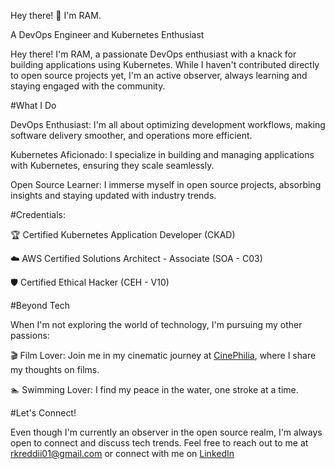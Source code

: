 Hey there! 👋 I'm RAM.

A DevOps Engineer and Kubernetes Enthusiast

Hey there! I'm RAM, a passionate DevOps enthusiast with a knack for building applications using Kubernetes. While I haven't contributed directly to open source projects yet, I'm an active observer, always learning and staying engaged with the community.

#What I Do

DevOps Enthusiast: I'm all about optimizing development workflows, making software delivery smoother, and operations more efficient.

Kubernetes Aficionado: I specialize in building and managing applications with Kubernetes, ensuring they scale seamlessly.

Open Source Learner: I immerse myself in open source projects, absorbing insights and staying updated with industry trends.

#Credentials:

🏆 Certified Kubernetes Application Developer (CKAD)

☁️ AWS Certified Solutions Architect - Associate (SOA - C03)

🛡️ Certified Ethical Hacker (CEH - V10)

#Beyond Tech

When I'm not exploring the world of technology, I'm pursuing my other passions:

🎬 Film Lover: Join me in my cinematic journey at [CinePhilia](https://www.cinephilia.in/), where I share my thoughts on films.

🏊 Swimming Lover: I find my peace in the water, one stroke at a time.

#Let's Connect!

Even though I'm currently an observer in the open source realm, I'm always open to connect and discuss tech trends. Feel free to reach out to me at rkreddii01@gmail.com or connect with me on [LinkedIn](https://www.linkedin.com/in/ram-reddy-devopsengineer)
